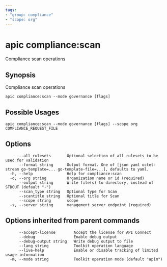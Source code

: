 ```yaml
---
tags:
- "group: compliance"
- "scope: org"
---
```

# apic compliance:scan

Compliance scan operations

## Synopsis

Compliance scan operations

```
apic compliance:scan --mode governance [flags]
```

## Possible Usages

```
apic compliance:scan --mode governance [flags] --scope org COMPLIANCE_REQUEST_FILE
```

## Options

```
      --all_rulesets       Optional selection of all rulesets to be used for validation
      --format string      Output format. One of [json yaml octet-stream go-template=... go-template-file=...], defaults to yaml.
  -h, --help               Help for compliance:scan
  -o, --org string         Organization name or id (required)
      --output string      Write file(s) to directory, instead of STDOUT (default "-")
      --scan_type string   Optional type for Scan
      --scantitle string   Optional title for Scan
      --scope string       scope
  -s, --server string      management server endpoint (required)
```

## Options inherited from parent commands

```
      --accept-license        Accept the license for API Connect
      --debug                 Enable debug output
      --debug-output string   Write debug output to file
      --lang string           Toolkit operation language
      --live-help             Enable or disable tracking of limited usage information
  -m, --mode string           Toolkit operation mode (default "apim")
```
